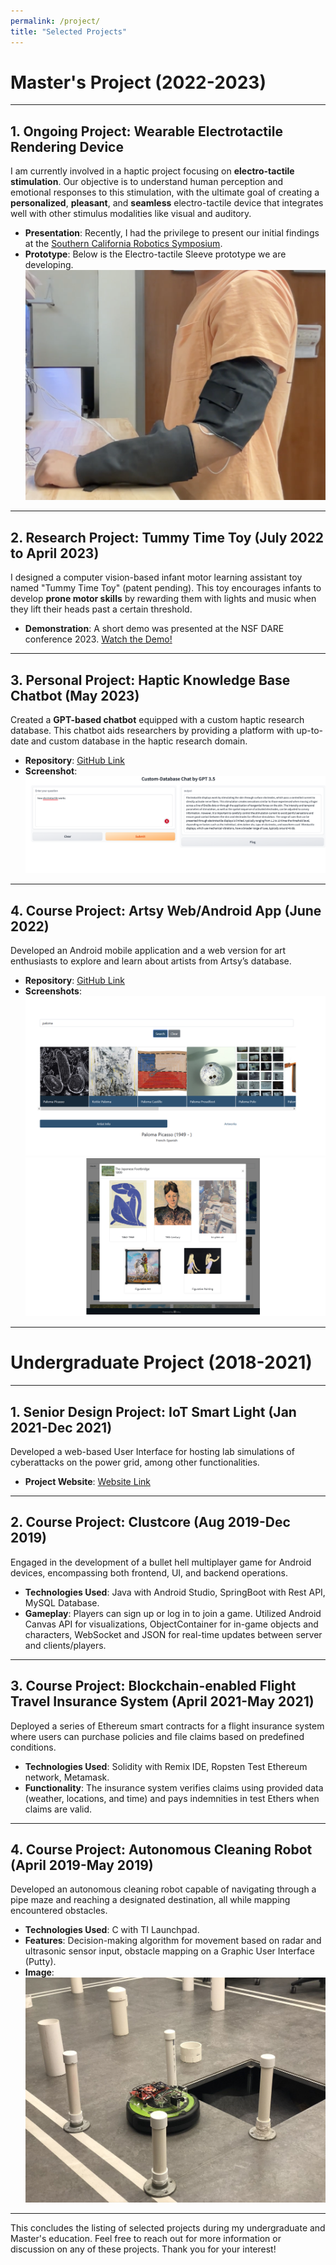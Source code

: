 ```yaml
---
permalink: /project/
title: "Selected Projects"
---
```


# Master's Project (2022-2023)

---

## 1. Ongoing Project: Wearable Electrotactile Rendering Device		    

I am currently involved in a haptic project focusing on **electro-tactile stimulation**. Our objective is to understand human perception and emotional responses to this stimulation, with the ultimate goal of creating a **personalized**, **pleasant**, and **seamless** electro-tactile device that integrates well with other stimulus modalities like visual and auditory.

- **Presentation**: Recently, I had the privilege to present our initial findings at the [Southern California Robotics Symposium](https://sites.uci.edu/scr2023/schedule/).
- **Prototype**: Below is the Electro-tactile Sleeve prototype we are developing.
  ![Electro-tactile Sleeve Prototype](https://raw.githubusercontent.com/XinleiYu-Leo/Xinlei-leo.github.io/master/assets/images/sleeve_prototype.png)

---

## 2. Research Project: Tummy Time Toy (July 2022 to April 2023)

I designed a computer vision-based infant motor learning assistant toy named "Tummy Time Toy" (patent pending). This toy encourages infants to develop **prone motor skills** by rewarding them with lights and music when they lift their heads past a certain threshold.

- **Demonstration**: A short demo was presented at the NSF DARE conference 2023. [Watch the Demo!](https://youtu.be/6PznLd5wy5c)

---

## 3. Personal Project: Haptic Knowledge Base Chatbot (May 2023)

Created a **GPT-based chatbot** equipped with a custom haptic research database. This chatbot aids researchers by providing a platform with up-to-date and custom database in the haptic research domain.

- **Repository**: [GitHub Link](https://github.com/xinleiyuUSC/haptics_chatBot)
- **Screenshot**: ![Chat Bot Demo Image](https://raw.githubusercontent.com/XinleiYu-Leo/Xinlei-leo.github.io/master/assets/images/chatBot.png)

---

## 4. Course Project: Artsy Web/Android App (June 2022)

Developed an Android mobile application and a web version for art enthusiasts to explore and learn about artists from Artsy’s database.

- **Repository**: [GitHub Link](https://github.com/XinleiYu-Leo/Artsy_App)
- **Screenshots**: 
  ![Artsy Web Site Demo Image 1](https://raw.githubusercontent.com/XinleiYu-Leo/Xinlei-leo.github.io/master/assets/images/ArtsyImage.png)
  ![Artsy Web Site Demo Image 2](https://raw.githubusercontent.com/XinleiYu-Leo/Xinlei-leo.github.io/master/assets/images/ArtsyImage2.png)

---

# Undergraduate Project (2018-2021)

---

## 1. Senior Design Project: IoT Smart Light (Jan 2021-Dec 2021)

Developed a web-based User Interface for hosting lab simulations of cyberattacks on the power grid, among other functionalities.

- **Project Website**: [Website Link](https://sddec21-20.sd.ece.iastate.edu/)
---

## 2. Course Project: Clustcore (Aug 2019-Dec 2019)

Engaged in the development of a bullet hell multiplayer game for Android devices, encompassing both frontend, UI, and backend operations.

- **Technologies Used**: Java with Android Studio, SpringBoot with Rest API, MySQL Database.
- **Gameplay**: Players can sign up or log in to join a game. Utilized Android Canvas API for visualizations, ObjectContainer for in-game objects and characters, WebSocket and JSON for real-time updates between server and clients/players.

---

## 3. Course Project: Blockchain-enabled Flight Travel Insurance System (April 2021-May 2021)

Deployed a series of Ethereum smart contracts for a flight insurance system where users can purchase policies and file claims based on predefined conditions.

- **Technologies Used**: Solidity with Remix IDE, Ropsten Test Ethereum network, Metamask.
- **Functionality**: The insurance system verifies claims using provided data (weather, locations, and time) and pays indemnities in test Ethers when claims are valid.

---

## 4. Course Project: Autonomous Cleaning Robot (April 2019-May 2019)

Developed an autonomous cleaning robot capable of navigating through a pipe maze and reaching a designated destination, all while mapping encountered obstacles.

- **Technologies Used**: C with TI Launchpad.
- **Features**: Decision-making algorithm for movement based on radar and ultrasonic sensor input, obstacle mapping on a Graphic User Interface (Putty).
- **Image**: 
![Autonomous Cleaning Robot Image](https://raw.githubusercontent.com/XinleiYu-Leo/Xinlei-leo.github.io/master/assets/images/cleaning_robot.jpg)

---

This concludes the listing of selected projects during my undergraduate and Master's education. Feel free to reach out for more information or discussion on any of these projects. Thank you for your interest!

